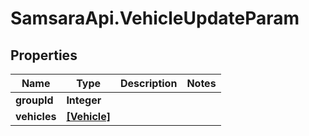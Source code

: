 # SamsaraApi.VehicleUpdateParam

## Properties
Name | Type | Description | Notes
------------ | ------------- | ------------- | -------------
**groupId** | **Integer** |  | 
**vehicles** | [**[Vehicle]**](Vehicle.md) |  | 


